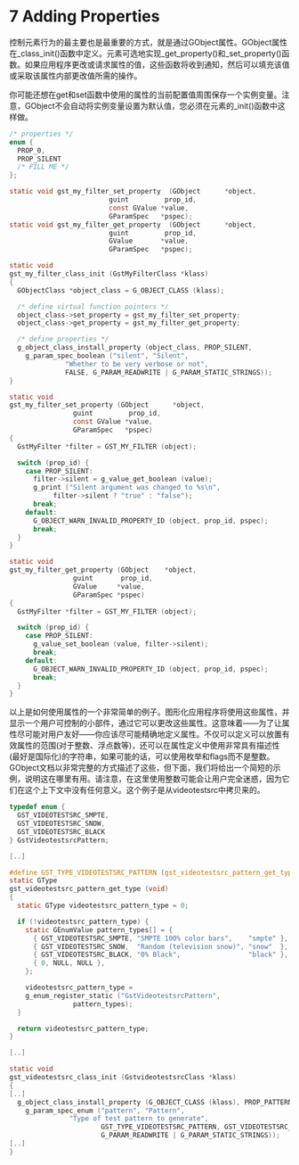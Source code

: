 # 7 Adding Properties
控制元素行为的最主要也是最重要的方式，就是通过GObject属性。GObject属性在_class_init()函数中定义。元素可选地实现_get_property()和_set_property()函数。如果应用程序更改或请求属性的值，这些函数将收到通知，然后可以填充该值或采取该属性内部更改值所需的操作。

你可能还想在get和set函数中使用的属性的当前配置值周围保存一个实例变量。注意，GObject不会自动将实例变量设置为默认值，您必须在元素的_init()函数中这样做。

```c
/* properties */
enum {
  PROP_0,
  PROP_SILENT
  /* FILL ME */
};

static void gst_my_filter_set_property  (GObject      *object,
                         guint         prop_id,
                         const GValue *value,
                         GParamSpec   *pspec);
static void gst_my_filter_get_property  (GObject      *object,
                         guint         prop_id,
                         GValue       *value,
                         GParamSpec   *pspec);

static void
gst_my_filter_class_init (GstMyFilterClass *klass)
{
  GObjectClass *object_class = G_OBJECT_CLASS (klass);

  /* define virtual function pointers */
  object_class->set_property = gst_my_filter_set_property;
  object_class->get_property = gst_my_filter_get_property;

  /* define properties */
  g_object_class_install_property (object_class, PROP_SILENT,
    g_param_spec_boolean ("silent", "Silent",
              "Whether to be very verbose or not",
              FALSE, G_PARAM_READWRITE | G_PARAM_STATIC_STRINGS));
}

static void
gst_my_filter_set_property (GObject      *object,
                guint         prop_id,
                const GValue *value,
                GParamSpec   *pspec)
{
  GstMyFilter *filter = GST_MY_FILTER (object);

  switch (prop_id) {
    case PROP_SILENT:
      filter->silent = g_value_get_boolean (value);
      g_print ("Silent argument was changed to %s\n",
           filter->silent ? "true" : "false");
      break;
    default:
      G_OBJECT_WARN_INVALID_PROPERTY_ID (object, prop_id, pspec);
      break;
  }
}

static void
gst_my_filter_get_property (GObject    *object,
                guint       prop_id,
                GValue     *value,
                GParamSpec *pspec)
{
  GstMyFilter *filter = GST_MY_FILTER (object);

  switch (prop_id) {
    case PROP_SILENT:
      g_value_set_boolean (value, filter->silent);
      break;
    default:
      G_OBJECT_WARN_INVALID_PROPERTY_ID (object, prop_id, pspec);
      break;
  }
}

```
以上是如何使用属性的一个非常简单的例子。图形化应用程序将使用这些属性，并显示一个用户可控制的小部件，通过它可以更改这些属性。这意味着——为了让属性尽可能对用户友好——你应该尽可能精确地定义属性。不仅可以定义可以放置有效属性的范围(对于整数、浮点数等)，还可以在属性定义中使用非常具有描述性(最好是国际化)的字符串，如果可能的话，可以使用枚举和flags而不是整数。GObject文档以非常完整的方式描述了这些，但下面，我们将给出一个简短的示例，说明这在哪里有用。请注意，在这里使用整数可能会让用户完全迷惑，因为它们在这个上下文中没有任何意义。这个例子是从videotestsrc中拷贝来的。

```c
typedef enum {
  GST_VIDEOTESTSRC_SMPTE,
  GST_VIDEOTESTSRC_SNOW,
  GST_VIDEOTESTSRC_BLACK
} GstVideotestsrcPattern;

[..]

#define GST_TYPE_VIDEOTESTSRC_PATTERN (gst_videotestsrc_pattern_get_type ())
static GType
gst_videotestsrc_pattern_get_type (void)
{
  static GType videotestsrc_pattern_type = 0;

  if (!videotestsrc_pattern_type) {
    static GEnumValue pattern_types[] = {
      { GST_VIDEOTESTSRC_SMPTE, "SMPTE 100% color bars",    "smpte" },
      { GST_VIDEOTESTSRC_SNOW,  "Random (television snow)", "snow"  },
      { GST_VIDEOTESTSRC_BLACK, "0% Black",                 "black" },
      { 0, NULL, NULL },
    };

    videotestsrc_pattern_type =
    g_enum_register_static ("GstVideotestsrcPattern",
                pattern_types);
  }

  return videotestsrc_pattern_type;
}

[..]

static void
gst_videotestsrc_class_init (GstvideotestsrcClass *klass)
{
[..]
  g_object_class_install_property (G_OBJECT_CLASS (klass), PROP_PATTERN,
    g_param_spec_enum ("pattern", "Pattern",
               "Type of test pattern to generate",
                       GST_TYPE_VIDEOTESTSRC_PATTERN, GST_VIDEOTESTSRC_SMPTE,
                       G_PARAM_READWRITE | G_PARAM_STATIC_STRINGS));
[..]
}


```